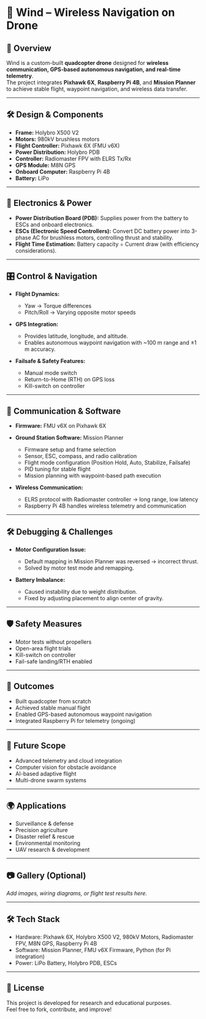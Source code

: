 # 🚀 Wind – Wireless Navigation on Drone

## 📌 Overview
Wind is a custom-built **quadcopter drone** designed for **wireless communication, GPS-based autonomous navigation, and real-time telemetry**.  
The project integrates **Pixhawk 6X**, **Raspberry Pi 4B**, and **Mission Planner** to achieve stable flight, waypoint navigation, and wireless data transfer.  

---

## 🛠️ Design & Components
- **Frame:** Holybro X500 V2  
- **Motors:** 980kV brushless motors  
- **Flight Controller:** Pixhawk 6X (FMU v6X)  
- **Power Distribution:** Holybro PDB  
- **Controller:** Radiomaster FPV with ELRS Tx/Rx  
- **GPS Module:** M8N GPS  
- **Onboard Computer:** Raspberry Pi 4B  
- **Battery:** LiPo  

---

## 🔋 Electronics & Power
- **Power Distribution Board (PDB):** Supplies power from the battery to ESCs and onboard electronics.  
- **ESCs (Electronic Speed Controllers):** Convert DC battery power into 3-phase AC for brushless motors, controlling thrust and stability.  
- **Flight Time Estimation:** Battery capacity ÷ Current draw (with efficiency considerations).  

---

## 🎛️ Control & Navigation
- **Flight Dynamics:**  
  - Yaw → Torque differences  
  - Pitch/Roll → Varying opposite motor speeds  

- **GPS Integration:**  
  - Provides latitude, longitude, and altitude.  
  - Enables autonomous waypoint navigation with ~100 m range and ±1 m accuracy.  

- **Failsafe & Safety Features:**  
  - Manual mode switch  
  - Return-to-Home (RTH) on GPS loss  
  - Kill-switch on controller  

---

## 📡 Communication & Software
- **Firmware:** FMU v6X on Pixhawk 6X  
- **Ground Station Software:** Mission Planner  
  - Firmware setup and frame selection  
  - Sensor, ESC, compass, and radio calibration  
  - Flight mode configuration (Position Hold, Auto, Stabilize, Failsafe)  
  - PID tuning for stable flight  
  - Mission planning with waypoint-based path execution  

- **Wireless Communication:**  
  - ELRS protocol with Radiomaster controller → long range, low latency  
  - Raspberry Pi 4B handles wireless telemetry and communication  

---

## 🛠️ Debugging & Challenges
- **Motor Configuration Issue:**  
  - Default mapping in Mission Planner was reversed → incorrect thrust.  
  - Solved by motor test mode and remapping.  

- **Battery Imbalance:**  
  - Caused instability due to weight distribution.  
  - Fixed by adjusting placement to align center of gravity.  

---

## 🛡️ Safety Measures
- Motor tests without propellers  
- Open-area flight trials  
- Kill-switch on controller  
- Fail-safe landing/RTH enabled  

---

## 🎯 Outcomes
- Built quadcopter from scratch  
- Achieved stable manual flight  
- Enabled GPS-based autonomous waypoint navigation  
- Integrated Raspberry Pi for telemetry (ongoing)  

---

## 🔮 Future Scope
- Advanced telemetry and cloud integration  
- Computer vision for obstacle avoidance  
- AI-based adaptive flight  
- Multi-drone swarm systems  

---

## 🌍 Applications
- Surveillance & defense  
- Precision agriculture  
- Disaster relief & rescue  
- Environmental monitoring  
- UAV research & development  

---

## 📷 Gallery (Optional)
_Add images, wiring diagrams, or flight test results here._  

---

## 🛠️ Tech Stack
- Hardware: Pixhawk 6X, Holybro X500 V2, 980kV Motors, Radiomaster FPV, M8N GPS, Raspberry Pi 4B  
- Software: Mission Planner, FMU v6X Firmware, Python (for Pi integration)  
- Power: LiPo Battery, Holybro PDB, ESCs  

---

## 📌 License
This project is developed for research and educational purposes.  
Feel free to fork, contribute, and improve!
